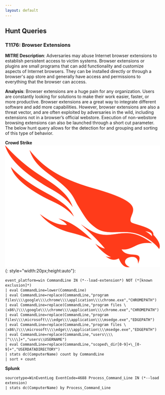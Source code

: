 ```yaml
---
layout: default
---
```


## <i class="fa-solid fa-bullseye" style="color:#191970" aria-hidden="true"></i> Hunt Queries

### __T1176: Browser Extensions__ <i class="fa-brands fa-edge-legacy" style="color:#191970" aria-hidden="true"></i> <i class="fa-brands fa-chrome" style="color:#191970" aria-hidden="true"></i>
__MITRE Description__: Adversaries may abuse Internet browser extensions to establish persistent access to victim systems. Browser extensions or plugins are small programs that can add functionality and customize aspects of Internet browsers. They can be installed directly or through a browser's app store and generally have access and permissions to everything that the browser can access.

__Analysis__: Browser extensions are a huge pain for any organization. Users are constantly looking for solutions to make their work easier, faster, or more productive. Browser extensions are a great way to integrate different software and add more capabilities. However, browser extensions are also a threat vector, and are often exploited by adversaries in the wild, including extensions not in a browser’s official webstore. Execution of non-webstore browsing extensions can also be launched through a short cut parameter. The below hunt query allows for the detection for and grouping and sorting of this type of behavior.

__Crowd Strike__ ![CSLogo](./assets/images/resume/cs.png){: style="width:20px;height:auto"}:
```
event_platform=win CommandLine IN (*--load-extension*) NOT (*[known exclusion]*)
| eval CommandLine=lower(CommandLine)
| eval CommandLine=replace(CommandLine,"program files\\\\google\\\\chrome\\\\application\\\\chrome.exe","CHROMEPATH")
| eval CommandLine=replace(CommandLine,"program files \(x86\)\\\\google\\\\chrome\\\\application\\\\chrome.exe","CHROMEPATH")
| eval CommandLine=replace(CommandLine,"program files\\\\microsoft\\\\edge\\\\application\\\\msedge.exe","EDGEPATH")
| eval CommandLine=replace(CommandLine,"program files \(x86\)\\\\microsoft\\\\edge\\\\application\\\\msedge.exe","EDGEPATH")
| eval CommandLine=replace(CommandLine,"users\\\\[^\\\\]+","users\\USERNAME")
| eval CommandLine=replace(CommandLine,"scoped\_dir[0-9]+\_[0-9]+","USERDATADIRECTORY")
| stats dc(ComputerName) count by CommandLine
| sort + count
```

__Splunk__

```
sourcetype=WinEventLog EventCode=4688 Process_Command_Line IN (*--load extension)
| stats dc(ComputerName) by Process_Command_Line
```